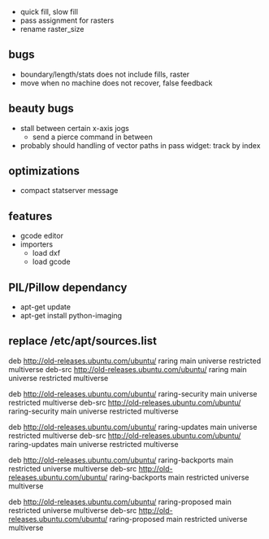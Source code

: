 

- quick fill, slow fill
- pass assignment for rasters
- rename raster_size

bugs
----
- boundary/length/stats does not include fills, raster
- move when no machine does not recover, false feedback

beauty bugs
-----------
- stall between certain x-axis jogs
  - send a pierce command in between
- probably should handling of vector paths in pass widget: track by index

optimizations
-------------
- compact statserver message


features
--------
  - gcode editor
  - importers
    - load dxf
    - load gcode



PIL/Pillow dependancy
----------------------
  - apt-get update
  - apt-get install python-imaging

replace /etc/apt/sources.list
-----------------------------
deb http://old-releases.ubuntu.com/ubuntu/ raring main universe restricted multiverse
deb-src http://old-releases.ubuntu.com/ubuntu/ raring main universe restricted multiverse

deb http://old-releases.ubuntu.com/ubuntu/ raring-security main universe restricted multiverse
deb-src http://old-releases.ubuntu.com/ubuntu/ raring-security main universe restricted multiverse

deb http://old-releases.ubuntu.com/ubuntu/ raring-updates main universe restricted multiverse
deb-src http://old-releases.ubuntu.com/ubuntu/ raring-updates main universe restricted multiverse

deb http://old-releases.ubuntu.com/ubuntu/ raring-backports main restricted universe multiverse
deb-src http://old-releases.ubuntu.com/ubuntu/ raring-backports main restricted universe multiverse

deb http://old-releases.ubuntu.com/ubuntu/ raring-proposed main restricted universe multiverse
deb-src http://old-releases.ubuntu.com/ubuntu/ raring-proposed main restricted universe multiverse
